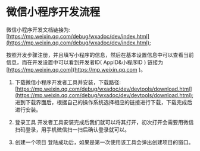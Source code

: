 # 微信小程序开发流程

微信小程序开发文档链接为:[https://mp.weixin.qq.com/debug/wxadoc/dev/index.html](https://mp.weixin.qq.com/debug/wxadoc/dev/index.html);

按照开发步骤注册，并且填写小程序的信息，然后在基本设置信息中可以查看当前信息，而在开发设置中可以看到开发者ID( AppID&小程序ID ) 链接为[https://mp.weixin.qq.com](https://mp.weixin.qq.com )。

1. 下载微信小程序开发者工具并安装，下载路径:
[https://mp.weixin.qq.com/debug/wxadoc/dev/devtools/download.html](https://mp.weixin.qq.com/debug/wxadoc/dev/devtools/download.html);
进到下载界面后，根据自己的操作系统选择相应的链接进行下载，下载完成后进行安装。

2. 登录工具
开发者工具安装完成后我们就可以将其打开，初次打开会需要用微信扫码登录，用手机微信扫一扫后确认登录就可以。

3. 创建一个项目
登陆成功后，如果是第一次使用该工具会弹出创建项目的窗口。
